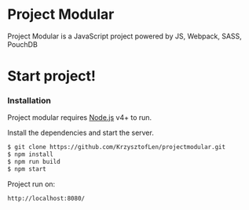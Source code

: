 # Project Modular

Project Modular is a JavaScript project powered by JS, Webpack, SASS, PouchDB

# Start project!

### Installation

Project modular requires [Node.js](https://nodejs.org/) v4+ to run.

Install the dependencies and start the server.

```sh
$ git clone https://github.com/KrzysztofLen/projectmodular.git
$ npm install
$ npm run build
$ npm start
```

Project run on:

``` sh
http://localhost:8080/
```